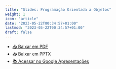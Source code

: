 ```yaml
---
title: "Slides: Programação Orientada a Objetos"
weight: 1
icon: "article"
date: "2023-05-22T00:34:57+01:00"
lastmod: "2023-05-22T00:34:57+01:00"
draft: false
---
```


- [📥 Baixar em PDF](/slides/Programacao-Orientada-a-Objetos/Programacao-Orientada-a-Objetos.pdf)
- [📥 Baixar em PPTX](/slides/Programacao-Orientada-a-Objetos/Programacao-Orientada-a-Objetos.pptx)
- [📚 Acessar no Google Apresentações](https://docs.google.com/presentation/d/1gvXjmJS5bufFigfd7OxHJtvCUCLEsMofNFEyMO3pPDM/edit?usp=sharing)
